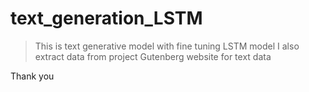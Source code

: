 # text_generation_LSTM
> This is text generative model with fine tuning LSTM model
> I also extract data from project Gutenberg website for text data

Thank you
